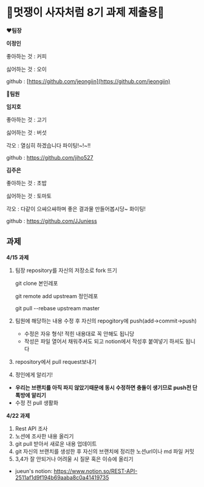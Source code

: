 # 🦁멋쟁이 사자처럼 8기 과제 제출용🦁


❤**팀장**

**이정인**

좋아하는 것 : 커피

싫어하는 것 : 오이

github : [https://github.com/jeongiin](https://github.com/jeongiin)

🧡**팀원**

**임지호**

좋아하는 것 : 고기

싫어하는 것 : 버섯

각오 : 열심히 하겠습니다 파이팅!~!~!!

github : https://github.com/jiho527

**김주은**

좋아하는 것 : 초밥

싫어하는 것 : 토마토

각오 : 다같이 으쌰으쌰하며 좋은 결과물 만들어봅시당~ 화이팅!

github : https://github.com/JJuniess

## 과제


**4/15 과제**


1. 팀장 repository를 자신의 저장소로 fork 뜨기

    git clone 본인레포

    git remote add upstream 정인레포

    git pull --rebase upstream master

2. 팀원에 해당하는 내용 수정 후 자신의 repogitory에 push(add→commit→push)
    - 수정은 자유 형식! 적힌 내용대로 꼭 안해도 됩니당
    - 작성은 파일 열어서 채워주셔도 되고 notion에서 작성후 붙여넣기 하셔도 됩니다
3.  repository에서 pull request보내기
4. 정인에게 알리기!

- **우리는 브랜치를 아직 파지 않았기때문에 동시 수정하면 충돌이 생기므로 push전 단톡방에 알리기**
- 수정 전 pull 생활화


**4/22 과제**

1. Rest API 조사
2. 노션에 조사한 내용 올리기
3. git pull 받아서 새로운 내용 업데이트
4. git 자신의 브랜치를 생성한 후 자신의 브랜치에 정리한 노션url이나 md 파일 커밋
5. 3,4가 잘 안되거나 어려울 시 질문 혹은 이슈에 올리기


- jueun's notion: https://www.notion.so/REST-API-2511af1d9f194b69aaba8c0a41419735